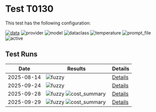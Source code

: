 # Test T0130

This test has the following configuration:

<a href="/humanities_data_benchmark/benchmarks/bibliographic_data"><img src="https://img.shields.io/badge/data-bibliographic_data-lightgrey" alt="data"></a>&nbsp;<img src="https://img.shields.io/badge/provider-openai-green" alt="provider">&nbsp;<img src="https://img.shields.io/badge/model-gpt--5--mini-blue" alt="model">&nbsp;<img src="https://img.shields.io/badge/dataclass-Document-purple" alt="dataclass">&nbsp;<img src="https://img.shields.io/badge/temperature-0.0-ffff00" alt="temperature">&nbsp;<img src="https://img.shields.io/badge/prompt_file-prompt.txt-lightgrey" alt="prompt_file">&nbsp;<img src="https://img.shields.io/badge/active-yes-brightgreen" alt="active">


## Test Runs

<script src="https://code.jquery.com/jquery-3.6.0.min.js"></script>
<link rel="stylesheet" href="https://cdn.datatables.net/1.13.6/css/jquery.dataTables.min.css">
<script src="https://cdn.datatables.net/1.13.6/js/jquery.dataTables.min.js"></script><style>
    /* Square styles */
    .test-rectangle {
        display: inline-flex;
        height: 20px;
        border-radius: 3px;
        text-align: center;
        align-items: center;
        justify-content: center;
        font-size: 12px;
        font-weight: regular;
        color: white;
        padding: 0 5px;
        white-space: nowrap;
        overflow: hidden;
        text-overflow: ellipsis;
    }
    .test-square {
        display: inline-flex;
        width: 45px;
        height: 20px;
        border-radius: 3px;
        text-align: center;
        align-items: center;
        justify-content: center;
        font-size: 11px;
        font-weight: bold;
        color: white;
    }
    /* Inner table styles */
    .inner-table {
        width: 100%;
        border-collapse: collapse;
        margin: 0;
        padding: 0;
    }
    .inner-table th, .inner-table td {
        padding: 4px;
        text-align: left;
        border-bottom: 1px solid #ddd;
    }
    .inner-table th {
        background-color: #f2f2f2;
        font-weight: bold;
    }
    
    /* Sortable table styles */
    .sortable-table th[onclick] {
        cursor: pointer;
        user-select: none;
        transition: background-color 0.2s;
    }
    .sortable-table th[onclick]:hover {
        background-color: #e8e8e8;
    }
    
    /* Rules column styles */
    .inner-table td:nth-child(6) {
        max-width: 200px;
        word-wrap: break-word;
        overflow-wrap: break-word;
    }
    
    /* Radar chart container styles */
    #performanceRadar {
        border: 1px solid #ddd;
        border-radius: 8px;
        background-color: #fafafa;
    }
</style>
<table id="data-table" class="display">
  <thead><tr>
    <th>Date</th>
    <th>Results</th>
    <th>Details</th>

  </tr></thead>
  <tbody>
<tr>
    <td>2025-08-14</td>
    <td><img src="https://img.shields.io/badge/fuzzy-0.6376288548854375-brightgreen" alt="fuzzy">&nbsp;</td>
    <td><a href='/humanities_data_benchmark/archive/2025-08-14/T0130'>Details</a></td>
</tr>
<tr>
    <td>2025-09-24</td>
    <td><img src="https://img.shields.io/badge/fuzzy-0.6494258270282552-brightgreen" alt="fuzzy">&nbsp;</td>
    <td><a href='/humanities_data_benchmark/archive/2025-09-24/T0130'>Details</a></td>
</tr>
<tr>
    <td>2025-09-28</td>
    <td><img src="https://img.shields.io/badge/fuzzy-0.6453160624208067-brightgreen" alt="fuzzy">&nbsp;<img src="https://img.shields.io/badge/cost_summary-{'total_cost_usd': 0.0533, 'total_input_tokens': 7409, 'total_output_tokens': 25715, 'total_tokens': 33124, 'provider': 'openai', 'model': 'gpt--5--mini', 'num_requests': 5}-brightgreen" alt="cost_summary">&nbsp;</td>
    <td><a href='/humanities_data_benchmark/archive/2025-09-28/T0130'>Details</a></td>
</tr>
<tr>
    <td>2025-09-29</td>
    <td><img src="https://img.shields.io/badge/fuzzy-0.6352984048820032-brightgreen" alt="fuzzy">&nbsp;<img src="https://img.shields.io/badge/cost_summary-{'total_cost_usd': 0.0, 'total_input_tokens': 7409, 'total_output_tokens': 25803, 'total_tokens': 33212, 'provider': 'openai', 'model': 'gpt--5--mini', 'num_requests': 5}-brightgreen" alt="cost_summary">&nbsp;</td>
    <td><a href='/humanities_data_benchmark/archive/2025-09-29/T0130'>Details</a></td>
</tr>

  </tbody>
</table>

<script>
  $(document).ready(function() {
    $('#data-table').DataTable({
      "paging": true,
      "searching": true,
      "ordering": true,
      "info": true,
      "lengthMenu": [[10, 20, -1], [10, 20, "All"]],
    });
  });
</script>
